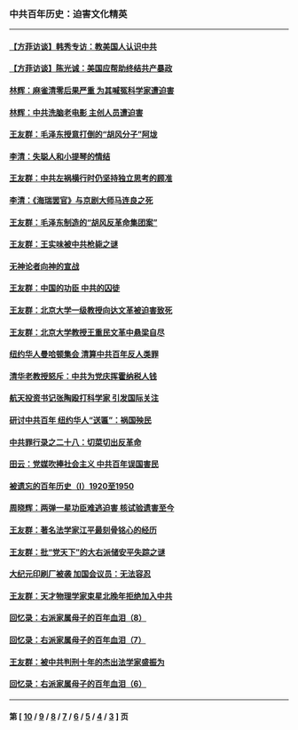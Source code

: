 ### 中共百年历史：迫害文化精英
---
#### [【方菲访谈】韩秀专访：教美国人认识中共](../../pages/nf1176111/n13821310.md?03010430) 
#### [【方菲访谈】陈光诚：美国应帮助终结共产暴政](../../pages/nf1176111/n13759521.md?03010430) 
#### [林辉：麻雀清零后果严重 为其喊冤科学家遭迫害](../../pages/nf1176111/n13746900.md?03010430) 
#### [林辉：中共洗脑老电影 主创人员遭迫害](../../pages/nf1176111/n13699437.md?03010430) 
#### [王友群：毛泽东授意打倒的“胡风分子”阿垅](../../pages/nf1176111/n13592541.md?03010430) 
#### [李清：失聪人和小提琴的情结](../../pages/nf1176111/n13459280.md?03010430) 
#### [王友群：中共左祸横行时仍坚持独立思考的顾准](../../pages/nf1176111/n13444722.md?03010430) 
#### [李清：《海瑞罢官》与京剧大师马连良之死](../../pages/nf1176111/n13412316.md?03010430) 
#### [王友群：毛泽东制造的“胡风反革命集团案”](../../pages/nf1176111/n13324909.md?03010430) 
#### [王友群：王实味被中共枪毙之谜](../../pages/nf1176111/n13307502.md?03010430) 
#### [无神论者向神的宣战](../../pages/nf1176111/n13281535.md?03010430) 
#### [王友群：中国的功臣 中共的囚徒](../../pages/nf1176111/n13291790.md?03010430) 
#### [王友群：北京大学一级教授向达文革被迫害致死](../../pages/nf1176111/n13150966.md?03010430) 
#### [王友群：北京大学教授王重民文革中悬梁自尽](../../pages/nf1176111/n13084645.md?03010430) 
#### [纽约华人曼哈顿集会 清算中共百年反人类罪](../../pages/nf1176111/n13084157.md?03010430) 
#### [清华老教授怒斥：中共为党庆挥霍纳税人钱](../../pages/nf1176111/n13071430.md?03010430) 
#### [航天投资书记张陶殴打科学家 引发国际关注](../../pages/nf1176111/n13069132.md?03010430) 
#### [研讨中共百年 纽约华人“送匾”：祸国殃民](../../pages/nf1176111/n13057367.md?03010430) 
#### [中共罪行录之二十八：切菜切出反革命](../../pages/nf1176111/n13030600.md?03010430) 
#### [田云：党媒吹捧社会主义 中共百年误国害民](../../pages/nf1176111/n13006682.md?03010430) 
#### [被遗忘的百年历史（I）1920至1950](../../pages/nf1176111/n12986411.md?03010430) 
#### [周晓辉：两弹一星功臣难逃迫害 核试验遗害至今](../../pages/nf1176111/n12974997.md?03010430) 
#### [王友群：著名法学家江平最刻骨铭心的经历](../../pages/nf1176111/n12970787.md?03010430) 
#### [王友群：批“党天下”的大右派储安平失踪之谜](../../pages/nf1176111/n12954229.md?03010430) 
#### [大纪元印刷厂被袭 加国会议员：无法容忍](../../pages/nf1176111/n12883028.md?03010430) 
#### [王友群：天才物理学家束星北晚年拒绝加入中共](../../pages/nf1176111/n12792913.md?03010430) 
#### [回忆录：右派家属母子的百年血泪（8）](../../pages/nf1176111/n12706196.md?03010430) 
#### [回忆录：右派家属母子的百年血泪（7）](../../pages/nf1176111/n12706191.md?03010430) 
#### [王友群：被中共判刑十年的杰出法学家盛振为](../../pages/nf1176111/n12706141.md?03010430) 
#### [回忆录：右派家属母子的百年血泪（6）](../../pages/nf1176111/n12698863.md?03010430) 

---
#### 第 [ [10](./10.md?03010430) / [9](./9.md?03010430) / [8](./8.md?03010430) / [7](./7.md?03010430) / [6](./6.md?03010430) / [5](./5.md?03010430) / [4](./4.md?03010430) / [3](./3.md?03010430) ] 页
